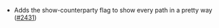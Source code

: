 - Adds the show-counterparty flag to show every path in a pretty way
  ([#2431](https://github.com/informalsystems/ibc-rs/issues/2431))
